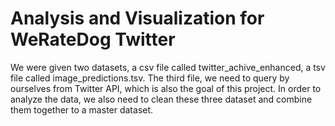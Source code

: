 # Analysis and Visualization for WeRateDog Twitter


We were given two datasets, a csv file called twitter_achive_enhanced, a tsv file called image_predictions.tsv. The third file, we
need to query by ourselves from Twitter API, which is also the goal of this project. In order to analyze the data, we also need to clean these three dataset and combine them together to a master dataset. 

